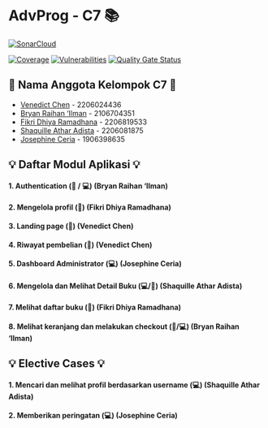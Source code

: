 # AdvProg - C7 📚

[![SonarCloud](https://sonarcloud.io/images/project_badges/sonarcloud-white.svg)](https://sonarcloud.io/summary/new_code?id=AdvPro-C7_functionality)

[![Coverage](https://sonarcloud.io/api/project_badges/measure?project=AdvPro-C7_functionality&metric=coverage)](https://sonarcloud.io/summary/new_code?id=AdvPro-C7_functionality) [![Vulnerabilities](https://sonarcloud.io/api/project_badges/measure?project=AdvPro-C7_functionality&metric=vulnerabilities)](https://sonarcloud.io/summary/new_code?id=AdvPro-C7_functionality) [![Quality Gate Status](https://sonarcloud.io/api/project_badges/measure?project=AdvPro-C7_functionality&metric=alert_status)](https://sonarcloud.io/summary/new_code?id=AdvPro-C7_functionality)

## 👥 Nama Anggota Kelompok C7 👥
* [Venedict Chen](https://github.com/venedictchen) - 2206024436
* [Bryan Raihan ‘Ilman](https://github.com/bryan-ilman-2002) - 2106704351
* [Fikri Dhiya Ramadhana](https://github.com/fikrirmdhna) - 2206819533
* [Shaquille Athar Adista](https://github.com/AtharAdista) - 2206081875
* [Josephine Ceria](https://github.com/Josephineceria) - 1906398635

## 💡 Daftar Modul Aplikasi 💡
#### 1. Authentication (🙋 / 💻) (Bryan Raihan ‘Ilman)

#### 2. Mengelola profil (🙋) (Fikri Dhiya Ramadhana)
#### 3. Landing page (🙋) (Venedict Chen)
#### 4. Riwayat pembelian (🙋) (Venedict Chen)
#### 5. Dashboard Administrator (💻) (Josephine Ceria)
#### 6. Mengelola dan Melihat Detail Buku (💻/🙋) (Shaquille Athar Adista)
#### 7. Melihat daftar buku (🙋) (Fikri Dhiya Ramadhana)
#### 8. Melihat keranjang dan melakukan checkout (🙋/💻) (Bryan Raihan ‘Ilman)

## 💡 Elective Cases 💡
#### 1. Mencari dan melihat profil berdasarkan username (💻) (Shaquille Athar Adista)
#### 2. Memberikan peringatan (💻) (Josephine Ceria)
